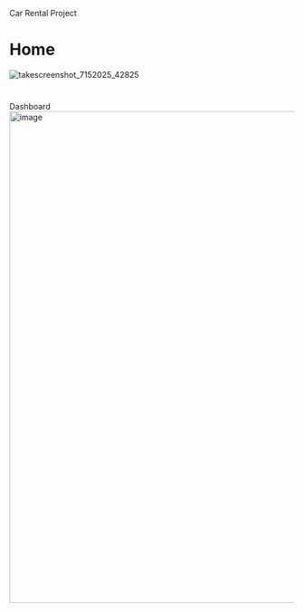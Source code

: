Car Rental Project

# Home

![takescreenshot_7152025_42825](https://github.com/user-attachments/assets/4e198e96-e0b9-407b-90c9-83d0daa93914)

# 
Dashboard
<img width="1920" height="869" alt="image" src="https://github.com/user-attachments/assets/3ffea075-f92d-4e49-b197-e840eb526bf1" />

